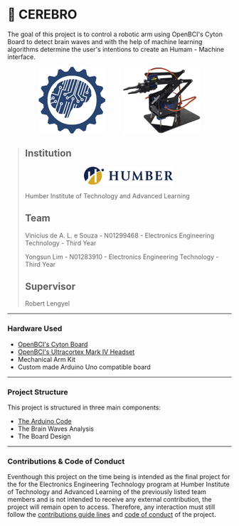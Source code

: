 # 🧠 CEREBRO

The goal of this project is to control a robotic arm using OpenBCI's Cyton Board to detect brain waves and with the help of machine learning algorithms determine the user's intentions to create an Humam - Machine interface.

<p align="center">
  <img src="./.github/resources/openbci logo.png" height="150px"/>
  &nbsp;&nbsp;&nbsp;&nbsp;&nbsp;&nbsp;&nbsp;&nbsp;
  <img src="./.github/resources/robotic arm.jpg" height="150px">
</p>

> ## Institution
>
> <a href="https://humber.ca/"><p align="center"><img src=".github/resources/humberCollege.png" height="40px"/></p></a>
>
> Humber Institute of Technology and Advanced Learning 
>
> ## Team
>
> Vinicius de A. L. e Souza - N01299468 - Electronics Engineering Technology - Third Year
>
> Yongsun Lim - N01283910 - Electronics Engineering Technology - Third Year
>
> ## Supervisor
>
> Robert Lengyel

------------------------------

### Hardware Used

* [OpenBCI's Cyton Board](https://docs.openbci.com/docs/02Cyton/CytonLanding)
* [OpenBCI's Ultracortex Mark IV Headset](https://docs.openbci.com/docs/04AddOns/01-Headwear/MarkIV)
* Mechanical Arm Kit
* Custom made Arduino Uno compatible board

-----------------------------

### Project Structure

This project is structured in three main components:

* [The Arduino Code](https://github.com/ViniciusALS/Cerebro/tree/master/Arduino%20Code)
* The Brain Waves Analysis
* The Board Design

-----------------------------

### Contributions & Code of Conduct

Eventhough this project on the time being is intended as the final project for the for the Electronics Engineering Technology program at Humber Institute of Technology and Advanced Learning of the previously listed team members and is not intended to receive any external contribution, the project will remain open to access. Therefore, any interaction must still follow the [contributions guide lines](.github/ISSUE_TEMPLATE/) and [code of conduct](CODE_OF_CONDUCT.md) of the project.
